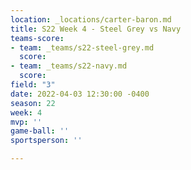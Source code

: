 ```yaml
---
location: _locations/carter-baron.md
title: S22 Week 4 - Steel Grey vs Navy
teams-score:
- team: _teams/s22-steel-grey.md
  score: 
- team: _teams/s22-navy.md
  score: 
field: "3"
date: 2022-04-03 12:30:00 -0400
season: 22
week: 4
mvp: ''
game-ball: ''
sportsperson: ''

---
```

